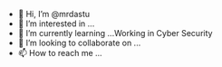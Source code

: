 - 👋 Hi, I’m @mrdastu
- 👀 I’m interested in ...
- 🌱 I’m currently learning ...Working in Cyber Security 
- 💞️ I’m looking to collaborate on ...
- 📫 How to reach me ...

<!---
mrdastu/mrdastu is a ✨ special ✨ repository because its `README.md` (this file) appears on your GitHub profile.
You can click the Preview link to take a look at your changes.
--->
